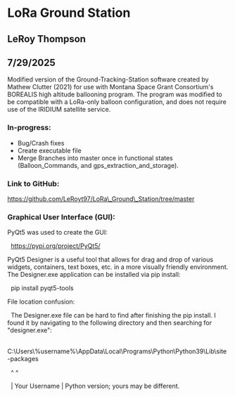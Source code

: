 # LoRa Ground Station

## LeRoy Thompson

## 7/29/2025

Modified version of the Ground-Tracking-Station software created by Mathew Clutter (2021) for use with Montana Space Grant Consortium's BOREALIS high altitude ballooning program. The program was modified to be compatible with a LoRa-only balloon configuration, and does not require use of the IRIDIUM satellite service.







### In-progress:

* Bug/Crash fixes
* Create executable file
* Merge Branches into master once in functional states (Balloon\_Commands, and gps\_extraction\_and\_storage).





### Link to GitHub:

https://github.com/LeRoyt97/LoRa\_Ground\_Station/tree/master







### Graphical User Interface (GUI):

PyQt5 was used to create the GUI:

 	https://pypi.org/project/PyQt5/



PyQt5 Designer is a useful tool that allows for drag and drop of various widgets, containers, text boxes, etc. in a more visually friendly environment. The Designer.exe application can be installed via pip install:

 	pip install pyqt5-tools



File location confusion:

 	The Designer.exe file can be hard to find after finishing the pip install. I found it by navigating to the following directory and then searching for "designer.exe":



 	C:\\Users\\%username%\\AppData\\Local\\Programs\\Python\\Python39\\Lib\\site-packages

 			^					^

 			| Your Username				| Python version; yours may be different.



 

